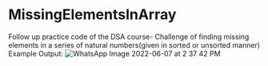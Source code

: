 # MissingElementsInArray
Follow up practice code of the DSA course- Challenge of finding missing elements in a series of natural numbers(given in sorted or unsorted manner)
Example Output:
![WhatsApp Image 2022-06-07 at 2 37 42 PM](https://user-images.githubusercontent.com/43962969/172342398-9ef34d81-3df5-4849-9f65-150ace35a553.jpeg)
